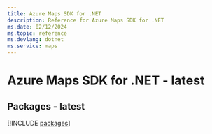 ```yaml
---
title: Azure Maps SDK for .NET
description: Reference for Azure Maps SDK for .NET
ms.date: 02/12/2024
ms.topic: reference
ms.devlang: dotnet
ms.service: maps
---
```

# Azure Maps SDK for .NET - latest
## Packages - latest
[!INCLUDE [packages](maps-index.md)]